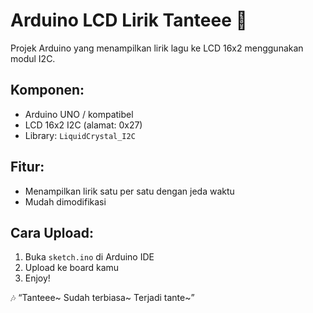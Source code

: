 # Arduino LCD Lirik Tanteee 🎵

Projek Arduino yang menampilkan lirik lagu ke LCD 16x2 menggunakan modul I2C.

## Komponen:
- Arduino UNO / kompatibel
- LCD 16x2 I2C (alamat: 0x27)
- Library: `LiquidCrystal_I2C`

## Fitur:
- Menampilkan lirik satu per satu dengan jeda waktu
- Mudah dimodifikasi

## Cara Upload:
1. Buka `sketch.ino` di Arduino IDE
2. Upload ke board kamu
3. Enjoy!

🎶 “Tanteee~ Sudah terbiasa~ Terjadi tante~”
